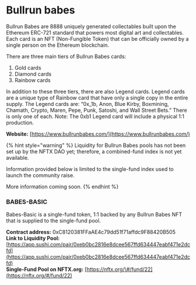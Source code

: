 # Bullrun babes

Bullrun Babes are 8888 uniquely generated collectables built upon the Ethereum ERC-721 standard that powers most digital art and collectables. Each card is an NFT \(Non-Fungible Token\) that can be officially owned by a single person on the Ethereum blockchain.

There are three main tiers of Bullrun Babes cards:

1. Gold cards
2. Diamond cards
3. Rainbow cards

In addition to these three tiers, there are also Legend cards. Legend cards are a unique type of Rainbow card that have only a single copy in the entire supply. The Legend cards are: “0x\_1b, Anon, Blue Kirby, Boxmining, Chamath, Crypto, Maren, Pepe, Punk, Satoshi, and Wall Street Bets.” There is only one of each. Note: The 0xb1 Legend card will include a physical 1:1 production.

**Website:** [https://www.bullrunbabes.com/](https://www.bullrunbabes.com/)

{% hint style="warning" %}
Liquidity for Bullrun Babes pools has not been set up by the NFTX DAO yet; therefore, a combined-fund index is not yet available.

Information provided below is limited to the single-fund index used to launch the community raise.

More information coming soon.
{% endhint %}

### BABES-BASIC

Babes-Basic is a single-fund token, 1:1 backed by any Bullrun Babes NFT that is supplied to the single-fund pool.

**Contract address:** 0xC8120381FFaAE4c79dd51f71affdc9F88420B505  
**Link to Liquidity Pool:** [https://app.sushi.com/pair/0xeb0bc2816e8dcee567ffd634447eabf471e2dcfd](https://app.sushi.com/pair/0xeb0bc2816e8dcee567ffd634447eabf471e2dcfd)  
**Single-Fund Pool on NFTX.org:** [https://nftx.org/\#/fund/22](https://nftx.org/#/fund/22)

